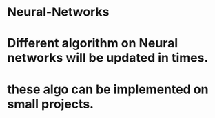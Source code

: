 # Neural-Networks

# Different algorithm on Neural networks will be updated in times.

# these algo can be implemented on small projects.
